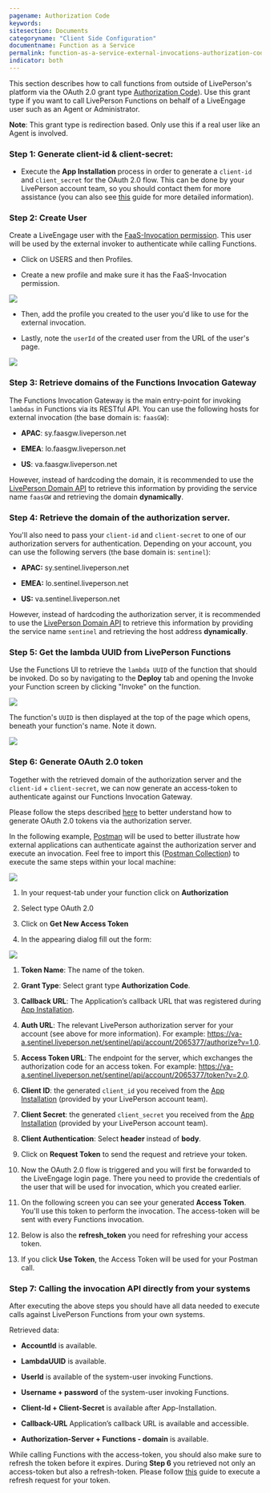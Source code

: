 ```yaml
---
pagename: Authorization Code
keywords:
sitesection: Documents
categoryname: "Client Side Configuration"
documentname: Function as a Service
permalink: function-as-a-service-external-invocations-authorization-code.html
indicator: both
---
```


This section describes how to call functions from outside of LivePerson's platform via the OAuth 2.0 grant type [Authorization Code](https://oauth.net/2/grant-types/authorization-code/)). Use this grant type if you want to call LivePerson Functions on behalf of a LiveEngage user such as an Agent or Administrator.

**Note**: This grant type is redirection based. Only use this if a real user like an Agent is involved.

### Step 1: Generate client-id & client-secret:

* Execute the **App Installation** process in order to generate a `client-id` and `client_secret` for the OAuth 2.0 flow. This can be done by your LivePerson account team, so you should contact them for more assistance (you can also see [this](https://developers.liveperson.com/guides-le-applications-installing.html) guide for more detailed information).

### Step 2: Create User

Create a LiveEngage user with the [FaaS-Invocation permission](function-as-a-service-getting-started.html#before-getting-started). This user will be used by the external invoker to authenticate while calling Functions.

* Click on USERS and then Profiles.

* Create a new profile and make sure it has the FaaS-Invocation permission.

![](img/faas-permission.png)

* Then, add the profile you created to the user you'd like to use for the external invocation.

* Lastly, note the `userId` of the created user from the URL of the user's page.

![](img/faas-userid.png)

### Step 3: Retrieve domains of the Functions Invocation Gateway

The Functions Invocation Gateway is the main entry-point for invoking `lambdas` in Functions via its RESTful API. You can use the following hosts for external invocation (the base domain is: `faasGW`):

* **APAC**: sy.faasgw.liveperson.net

* **EMEA**: lo.faasgw.liveperson.net

* **US**:   va.faasgw.liveperson.net

However, instead of hardcoding the domain, it is recommended to use the [LivePerson Domain API](https://developers.liveperson.com/agent-domain-domain-api.html) to retrieve this information by providing the service name `faasGW` and retrieving the domain **dynamically**.

### Step 4: Retrieve the domain of the authorization server.

You'll also need to pass your `client-id` and `client-secret` to one of our authorization servers for authentication. Depending on your account, you can use the following servers (the base domain is: `sentinel`):

* **APAC:** sy.sentinel.liveperson.net

* **EMEA:** lo.sentinel.liveperson.net

* **US:**   va.sentinel.liveperson.net

However, instead of hardcoding the authorization server, it is recommended to use the [LivePerson Domain API](https://developers.liveperson.com/agent-domain-domain-api.html) to retrieve this information by providing the service name `sentinel` and retrieving the host address **dynamically**.

### Step 5: Get the **lambda UUID** from LivePerson Functions

Use the Functions UI to retrieve the `lambda UUID` of the function that should be invoked. Do so by navigating to the **Deploy** tab and opening the Invoke your Function screen by clicking "Invoke" on the function.

![](img/faas-invokeuuid.png)

The function's `UUID` is then displayed at the top of the page which opens, beneath your function's name. Note it down.

![](img/faas-uuid.png)

### Step 6: Generate OAuth 2.0 token

Together with the retrieved domain of the authorization server and the `client-id` + `client-secret`, we can now generate an access-token to authenticate against our Functions Invocation Gateway.

Please follow the steps described [here](https://developers.liveperson.com/authorizing-liveengage-applications-overview.html#getting-started) to better understand how to generate OAuth 2.0 tokens via the authorization server.

In the following example, [Postman](https://www.getpostman.com/) will be used to better illustrate how external applications can authenticate against the authorization server and execute an invocation. Feel free to import this ([Postman Collection](https://raw.githubusercontent.com/LivePersonInc/developers-community/master/assets/FaaS.postman_collection.json)) to execute the same steps within your local machine:

![](img/faas-postman.png)

1. In your request-tab under your function click on **Authorization**

2. Select type OAuth 2.0

3. Click on **Get New Access Token**

4. In the appearing dialog fill out the form:

![](img/faas-token.png)

  1. **Token Name**: The name of the token.

  2. **Grant Type**: Select grant type **Authorization Code**.

  3. **Callback URL**: 	The Application’s callback URL that was registered during [App Installation](https://developers.liveperson.com/guides-le-applications-installing.html).

  4. **Auth URL**: The relevant LivePerson authorization server for your account (see above for more information). For example: https://va-a.sentinel.liveperson.net/sentinel/api/account/2065377/authorize?v=1.0.

  5. **Access Token URL**: The endpoint for the server, which exchanges the authorization code for an access token. For example: https://va-a.sentinel.liveperson.net/sentinel/api/account/2065377/token?v=2.0.

  6. **Client ID**: the generated `client_id` you received from the [App Installation](https://developers.liveperson.com/guides-le-applications-installing.html) (provided by your LivePerson account team).

  7. **Client Secret**: the generated `client_secret` you received from the [App Installation](https://developers.liveperson.com/guides-le-applications-installing.html) (provided by your LivePerson account team).

  8. **Client Authentication**: Select **header** instead of **body**.

  9. Click on **Request Token** to send the request and retrieve your token.

  10. Now the OAuth 2.0 flow is triggered and you will first be forwarded to the LiveEngage login page. There you need to provide the credentials of the user that will be used for invocation, which you created earlier.

  11. On the following screen you can see your generated **Access Token**. You'll use this token to perform the invocation. The access-token will be sent with every Functions invocation.

  12. Below is also the **refresh_token** you need for refreshing your access token.

  13. If you click **Use Token**, the Access Token will be used for your Postman call.

### Step 7: Calling the invocation API directly from your systems

After executing the above steps you should have all data needed to execute calls against LivePerson Functions from your own systems.

Retrieved data:

  * **AccountId** is available.

  * **LambdaUUID** is available.

  * **UserId** is available of the system-user invoking Functions.

  * **Username + password** of the system-user invoking Functions.

  * **Client-Id + Client-Secret** is available after App-Installation.

  * **Callback-URL** Application’s callback URL is available and accessible.

  * **Authorization-Server + Functions - domain** is available.

While calling Functions with the access-token, you should also make sure to refresh the token before it expires. During **Step 6** you retrieved not only an access-token but also a refresh-token. Please follow [this](https://developers.liveperson.com/authorizing-liveengage-applications-methods-refresh-request.html) guide to execute a refresh request for your token.
